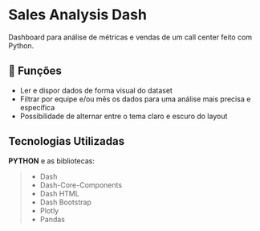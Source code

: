 # Sales Analysis Dash

Dashboard para análise de métricas e vendas de um call center feito com Python.

## 🔧 Funções

- Ler e dispor dados de forma visual do dataset
- Filtrar por equipe e/ou mês os dados para uma análise mais precisa e específica
- Possibilidade de alternar entre o tema claro e escuro do layout


## Tecnologias Utilizadas

**PYTHON** e as bibliotecas:
> - Dash
> - Dash-Core-Components
> - Dash HTML
> - Dash Bootstrap
> - Plotly
> - Pandas
